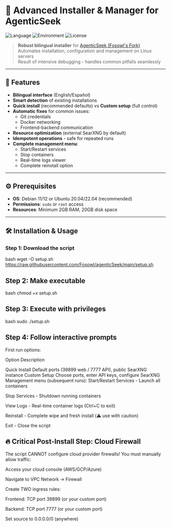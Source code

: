 # 🚀 Advanced Installer & Manager for AgenticSeek

![Language](https://img.shields.io/badge/Language-Bash-blue.svg)
![Environment](https://img.shields.io/badge/Environment-Docker-brightgreen.svg)
![License](https://img.shields.io/badge/License-GPLv3-blue.svg)


> **Robust bilingual installer** for [AgenticSeek (Fosowl's Fork)](https://github.com/Fosowl/agenticSeek)  
> Automates installation, configuration and management on Linux servers  
> Result of intensive debugging - handles common pitfalls seamlessly  

---

## 🌟 Features

- **Bilingual interface** (English/Español)
- **Smart detection** of existing installations
- **Quick install** (recommended defaults) vs **Custom setup** (full control)
- **Automatic fixes** for common issues:
  - Git credentials
  - Docker networking
  - Frontend-backend communication
- **Resource optimization** (external SearXNG by default)
- **Idempotent operations** - safe for repeated runs
- **Complete management menu**:
  - Start/Restart services
  - Stop containers
  - Real-time logs viewer
  - Complete reinstall option

---

## ⚙️ Prerequisites

- **OS**: Debian 11/12 or Ubuntu 20.04/22.04 (recommended)
- **Permissions**: `sudo` or `root` access
- **Resources**: Minimum 2GB RAM, 20GB disk space

---

## 🛠️ Installation & Usage

### Step 1: Download the script
bash
wget -O setup.sh https://raw.githubusercontent.com/Fosowl/agenticSeek/main/setup.sh
## Step 2: Make executable
bash
chmod +x setup.sh
## Step 3: Execute with privileges
bash
sudo ./setup.sh
## Step 4: Follow interactive prompts
First run options:

Option	Description

Quick Install	Default ports (39899 web / 7777 API), public SearXNG instance
Custom Setup	Choose ports, enter API keys, configure SearXNG
Management menu (subsequent runs):
Start/Restart Services - Launch all containers

Stop Services - Shutdown running containers

View Logs - Real-time container logs (Ctrl+C to exit)

Reinstall - Complete wipe and fresh install (⚠️ use with caution)

Exit - Close the script

## 🔥 Critical Post-Install Step: Cloud Firewall
The script CANNOT configure cloud provider firewalls!
You must manually allow traffic:

Access your cloud console (AWS/GCP/Azure)

Navigate to VPC Network → Firewall

Create TWO ingress rules:

Frontend: TCP port 39899 (or your custom port)

Backend: TCP port 7777 (or your custom port)

Set source to 0.0.0.0/0 (anywhere)

